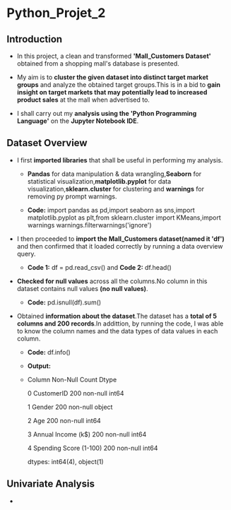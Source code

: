 # Python_Projet_2
## Introduction

- In this project, a clean and transformed **'Mall_Customers Dataset'** obtained from a  shopping mall's database is presented.

- My aim is to **cluster the given dataset into distinct target market groups** and analyze the obtained target groups.This is in a bid to **gain insight on target markets that may potentially lead to increased product sales** at the mall when advertised to.

- I shall carry out my **analysis  using the 'Python Programming Language'** on the **Jupyter Notebook IDE**.

## Dataset Overview

- I first **imported libraries** that shall be useful in performing my analysis.

  - **Pandas** for data manipulation & data wrangling,**Seaborn** for statistical visualization,**matplotlib.pyplot** for data visualization,**sklearn.cluster** for clustering and **warnings** for removing py prompt warnings.

  - **Code:** import pandas as pd,import seaborn as sns,import matplotlib.pyplot as plt,from sklearn.cluster import KMeans,import warnings warnings.filterwarnings('ignore')

- I then proceeded to **import the Mall_Customers dataset(named it 'df')** and then confirmed that it loaded correctly by running a data overview query.

     - **Code 1:** df = pd.read_csv() and **Code 2:** df.head()
 
 - **Checked for null values** across all the columns.No column in this dataset contains null values **(no null values)**.

     - **Code:** pd.isnull(df).sum()

- Obtained **information about the dataset**.The dataset has a **total of 5 columns and 200 records**.In addittion, by running the code, I was able to know the column names and the data types of data values in each column.

    - **Code:** df.info()
      
    - **Output:**
      
    - Column                  Non-Null Count  Dtype

       0   CustomerID              200 non-null    int64 
 
       1   Gender                  200 non-null    object
 
       2   Age                     200 non-null    int64 
 
       3   Annual Income (k$)      200 non-null    int64 
 
       4   Spending Score (1-100)  200 non-null    int64 
 
       dtypes: int64(4), object(1)

## Univariate Analysis

- 
      



    
  



              


  

